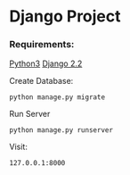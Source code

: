 <h1>Django Project</h1>
<h3>Requirements:</h3>
<a href="https://www.python.org/ftp/python/3.8.0/python-3.8.0.exe">Python3</a>
<a href="https://www.djangoproject.com/">Django 2.2</a>


Create Database:
```
python manage.py migrate 
```
Run Server
```
python manage.py runserver
```
Visit: 
```
127.0.0.1:8000
```
